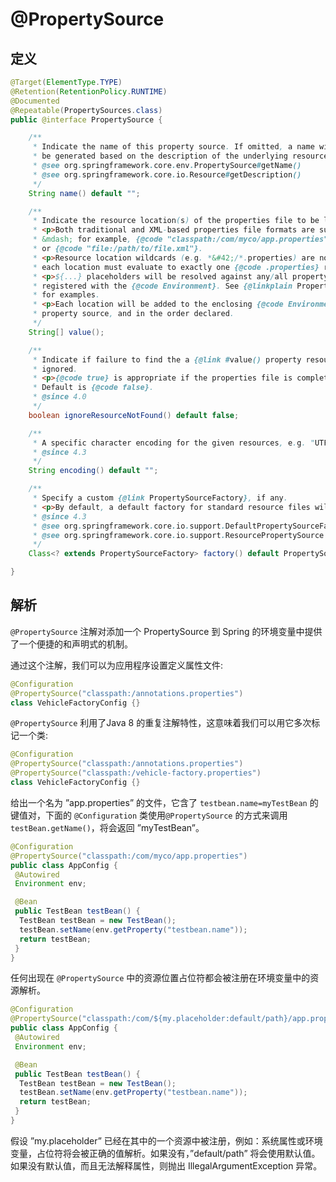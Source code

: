 # @PropertySource

## 定义

```java
@Target(ElementType.TYPE)
@Retention(RetentionPolicy.RUNTIME)
@Documented
@Repeatable(PropertySources.class)
public @interface PropertySource {

    /**
     * Indicate the name of this property source. If omitted, a name will
     * be generated based on the description of the underlying resource.
     * @see org.springframework.core.env.PropertySource#getName()
     * @see org.springframework.core.io.Resource#getDescription()
     */
    String name() default "";

    /**
     * Indicate the resource location(s) of the properties file to be loaded.
     * <p>Both traditional and XML-based properties file formats are supported
     * &mdash; for example, {@code "classpath:/com/myco/app.properties"}
     * or {@code "file:/path/to/file.xml"}.
     * <p>Resource location wildcards (e.g. *&#42;/*.properties) are not permitted;
     * each location must evaluate to exactly one {@code .properties} resource.
     * <p>${...} placeholders will be resolved against any/all property sources already
     * registered with the {@code Environment}. See {@linkplain PropertySource above}
     * for examples.
     * <p>Each location will be added to the enclosing {@code Environment} as its own
     * property source, and in the order declared.
     */
    String[] value();

    /**
     * Indicate if failure to find the a {@link #value() property resource} should be
     * ignored.
     * <p>{@code true} is appropriate if the properties file is completely optional.
     * Default is {@code false}.
     * @since 4.0
     */
    boolean ignoreResourceNotFound() default false;

    /**
     * A specific character encoding for the given resources, e.g. "UTF-8".
     * @since 4.3
     */
    String encoding() default "";

    /**
     * Specify a custom {@link PropertySourceFactory}, if any.
     * <p>By default, a default factory for standard resource files will be used.
     * @since 4.3
     * @see org.springframework.core.io.support.DefaultPropertySourceFactory
     * @see org.springframework.core.io.support.ResourcePropertySource
     */
    Class<? extends PropertySourceFactory> factory() default PropertySourceFactory.class;

}
```

## 解析

`@PropertySource` 注解对添加一个 PropertySource 到 Spring 的环境变量中提供了一个便捷的和声明式的机制。

通过这个注解，我们可以为应用程序设置定义属性文件:

```java
@Configuration
@PropertySource("classpath:/annotations.properties")
class VehicleFactoryConfig {}
```

`@PropertySource` 利用了Java 8 的重复注解特性，这意味着我们可以用它多次标记一个类:

```java
@Configuration
@PropertySource("classpath:/annotations.properties")
@PropertySource("classpath:/vehicle-factory.properties")
class VehicleFactoryConfig {}
```

给出一个名为 ”app.properties” 的文件，它含了 `testbean.name=myTestBean` 的键值对，下面的 `@Configuration` 类使用`@PropertySource` 的方式来调用 `testBean.getName()`，将会返回 ”myTestBean”。

```java
@Configuration
@PropertySource("classpath:/com/myco/app.properties")
public class AppConfig {
 @Autowired
 Environment env;

 @Bean
 public TestBean testBean() {
  TestBean testBean = new TestBean();
  testBean.setName(env.getProperty("testbean.name"));
  return testBean;
 }
}
```

任何出现在 `@PropertySource` 中的资源位置占位符都会被注册在环境变量中的资源解析。

```java
@Configuration
@PropertySource("classpath:/com/${my.placeholder:default/path}/app.properties")
public class AppConfig {
 @Autowired
 Environment env;

 @Bean
 public TestBean testBean() {
  TestBean testBean = new TestBean();
  testBean.setName(env.getProperty("testbean.name"));
  return testBean;
 }
}
```

假设 ”my.placeholder” 已经在其中的一个资源中被注册，例如：系统属性或环境变量，占位符将会被正确的值解析。如果没有，”default/path” 将会使用默认值。如果没有默认值，而且无法解释属性，则抛出 IllegalArgumentException 异常。

